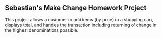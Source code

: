 ## Sebastian's Make Change Homework Project
This project allows a customer to add items (by price) to a shopping cart,
displays total, and handles the transaction including returning of change in the
highest denominations possible.
